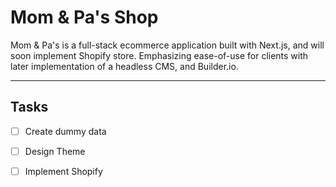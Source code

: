 

# Mom & Pa's Shop

Mom & Pa's is a full-stack ecommerce application built with Next.js, and will soon implement Shopify store. Emphasizing ease-of-use for clients with later implementation of a headless CMS, and Builder.io.

---

## Tasks

- [ ] Create dummy data
- [ ] Design Theme
- [ ] Implement Shopify

